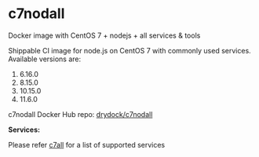 # c7nodall
Docker image with CentOS 7 + nodejs + all services &amp; tools

Shippable CI image for node.js on CentOS 7 with commonly used services. Available versions are:



  1.  6.16.0
  2.  8.15.0
  3.  10.15.0
  4.  11.6.0
  
c7nodall Docker Hub repo: [drydock/c7nodall](https://hub.docker.com/r/drydock/c7nodall/)
  
**Services:**

Please refer [c7all](https://github.com/dry-dock/c7all) for a list of supported services
